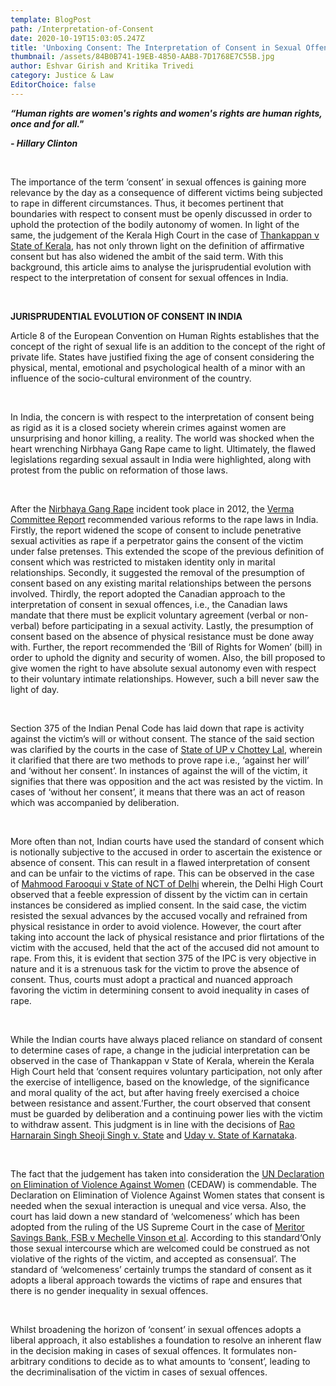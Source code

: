 ```yaml
---
template: BlogPost
path: /Interpretation-of-Consent
date: 2020-10-19T15:03:05.247Z
title: 'Unboxing Consent: The Interpretation of Consent in Sexual Offences'
thumbnail: /assets/84B0B741-19EB-4850-AAB8-7D1768E7C55B.jpg
author: Eshvar Girish and Kritika Trivedi
category: Justice & Law
EditorChoice: false
---
```


**_“Human rights are women's rights and women's rights are human rights, once and for all."_**

**_\- Hillary Clinton_**

<br>

The importance of the term ‘consent’ in sexual offences is gaining more relevance by the day as a consequence of different victims being subjected to rape in different circumstances. Thus, it becomes pertinent that boundaries with respect to consent must be openly discussed in order to uphold the protection of the bodily autonomy of women. In light of the same, the judgement of the Kerala High Court in the case of [Thankappan v State of Kerala](https://www.livelaw.in/pdf_upload/pdf_upload-377752.pdf), has not only thrown light on the definition of affirmative consent but has also widened the ambit of the said term. With this background, this article aims to analyse the jurisprudential evolution with respect to the interpretation of consent for sexual offences in India.

<br>

**JURISPRUDENTIAL EVOLUTION OF CONSENT IN INDIA**<br>

Article 8 of the European Convention on Human Rights establishes that the concept of the right of sexual life is an addition to the concept of the right of private life. States have justified fixing the age of consent considering the physical, mental, emotional and psychological health of a minor with an influence of the socio-cultural environment of the country.

<br>

In India, the concern is with respect to the interpretation of consent being as rigid as it is a closed society wherein crimes against women are unsurprising and honor killing, a reality. The world was shocked when the heart wrenching Nirbhaya Gang Rape came to light. Ultimately, the flawed legislations regarding sexual assault in India were highlighted, along with protest from the public on reformation of those laws.

<br>

After the [Nirbhaya Gang Rape](https://timesofindia.indiatimes.com/india/what-is-nirbhaya-case/articleshow/72868430.cms) incident took place in 2012, the [Verma Committee Report](https://www.thehindu.com/multimedia/archive/01340/Justice_Verma_Comm_1340438a.pdf) recommended various reforms to the rape laws in India. Firstly, the report widened the scope of consent to include penetrative sexual activities as rape if a perpetrator gains the consent of the victim under false pretenses. This extended the scope of the previous definition of consent which was restricted to mistaken identity only in marital relationships. Secondly, it suggested the removal of the presumption of consent based on any existing marital relationships between the persons involved. Thirdly, the report adopted the Canadian approach to the interpretation of consent in sexual offences, i.e., the Canadian laws mandate that there must be explicit voluntary agreement (verbal or non-verbal) before participating in a sexual activity. Lastly, the presumption of consent based on the absence of physical resistance must be done away with. Further, the report recommended the ‘Bill of Rights for Women’ (bill) in order to uphold the dignity and security of women. Also, the bill proposed to give women the right to have absolute sexual autonomy even with respect to their voluntary intimate relationships. However, such a bill never saw the light of day.

<br>

Section 375 of the Indian Penal Code has laid down that rape is activity against the victim’s will or without consent. The stance of the said section was clarified by the courts in the case of [State of UP v Chottey Lal](https://indiankanoon.org/doc/1408786/), wherein it clarified that there are two methods to prove rape i.e., ‘against her will’ and ‘without her consent’. In instances of against the will of the victim, it signifies that there was opposition and the act was resisted by the victim. In cases of ‘without her consent’, it means that there was an act of reason which was accompanied by deliberation.

<br>

More often than not, Indian courts have used the standard of consent which is notionally subjective to the accused in order to ascertain the existence or absence of consent. This can result in a flawed interpretation of consent and can be unfair to the victims of rape. This can be observed in the case of [Mahmood Farooqui v State of NCT of Delhi](https://drive.google.com/file/d/0B1HsQbGlNpEfTU1SdjBXa0oycWM/view) wherein, the Delhi High Court observed that a feeble expression of dissent by the victim can in certain instances be considered as implied consent. In the said case, the victim resisted the sexual advances by the accused vocally and refrained from physical resistance in order to avoid violence. However, the court after taking into account the lack of physical resistance and prior flirtations of the victim with the accused, held that the act of the accused did not amount to rape. From this, it is evident that section 375 of the IPC is very objective in nature and it is a strenuous task for the victim to prove the absence of consent. Thus, courts must adopt a practical and nuanced approach favoring the victim in determining consent to avoid inequality in cases of rape.

<br>

While the Indian courts have always placed reliance on standard of consent to determine cases of rape, a change in the judicial interpretation can be observed in the case of Thankappan v State of Kerala, wherein the Kerala High Court held that ‘consent requires voluntary participation, not only after the exercise of intelligence, based on the knowledge, of the significance and moral quality of the act, but after having freely exercised a choice between resistance and assent.’Further, the court observed that consent must be guarded by deliberation and a continuing power lies with the victim to withdraw assent. This judgment is in line with the decisions of [Rao Harnarain Singh Sheoji Singh v. State](https://indiankanoon.org/doc/1546234/) and [Uday v. State of Karnataka](https://indiankanoon.org/doc/1100330/).

<br>

The fact that the judgement has taken into consideration the [UN Declaration on Elimination of Violence Against Women](https://www.ohchr.org/EN/ProfessionalInterest/Pages/ViolenceAgainstWomen.aspx) (CEDAW) is commendable. The Declaration on Elimination of Violence Against Women states that consent is needed when the sexual interaction is unequal and vice versa. Also, the court has laid down a new standard of ‘welcomeness’ which has been adopted from the ruling of the US Supreme Court in the case of [Meritor Savings Bank, FSB v Mechelle Vinson et al](https://supreme.justia.com/cases/federal/us/477/57/). According to this standard‘Only those sexual intercourse which are welcomed could be construed as not violative of the rights of the victim, and accepted as consensual’. The standard of ‘welcomeness’ certainly trumps the standard of consent as it adopts a liberal approach towards the victims of rape and ensures that there is no gender inequality in sexual offences.

<br>

Whilst broadening the horizon of ‘consent’ in sexual offences adopts a liberal approach, it also establishes a foundation to resolve an inherent flaw in the decision making in cases of sexual offences. It formulates non-arbitrary conditions to decide as to what amounts to ‘consent’, leading to the decriminalisation of the victim in cases of sexual offences.
